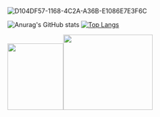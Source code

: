 ![D104DF57-1168-4C2A-A36B-E1086E7E3F6C](https://user-images.githubusercontent.com/108104864/188502572-126bb1f3-1f03-4c0a-81e4-13e793bad12d.jpeg)




![Anurag's GitHub stats](https://github-readme-stats.vercel.app/api?username=mohammadrezaasan&show_icons=true&theme=dark&hide=contribs,prs)
[![Top Langs](https://github-readme-stats.vercel.app/api/top-langs/?username=mohammadrezaasan&show_icons=true&theme=dark)](https://github.com/anuraghazra/github-readme-stats)<a href="https://t.me/Mohammad_Reza_Asan">

<a href="https://t.me/Mohammad_Reza_Asan"><img src="https://user-images.githubusercontent.com/108104864/188545365-69a6b90e-edf3-4b99-95f6-c98f398bc928.gif" width="125"  height="150"/></a><a href="mailto:mohammadrezaasan7@gmail.com"><img src="https://user-images.githubusercontent.com/108104864/188546207-2c0b7123-5120-4bd0-98ce-89e16e8ed03d.gif" width="200" height="170"/> </a>

